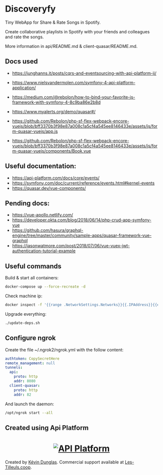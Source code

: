 # Discoveryfy

Tiny WebApp for Share & Rate Songs in Spotify.

Create collaborative playlists in Spotify with your friends and colleagues and rate the songs.

More information in api/README.md & client-quasar/README.md.

Docs used
-------
* https://junghanns.it/posts/cqrs-and-eventsourcing-with-api-platform-ii/
* https://www.nielsvandermolen.com/symfony-4-api-platform-application/

* https://medium.com/@rebolon/how-to-bind-your-favorite-js-framework-with-symfony-4-8c9ba86e2b8d
* https://www.myalerts.org/demo/quasar#/
* https://github.com/Rebolon/php-sf-flex-webpack-encore-vuejs/blob/bff3370b3f98e87a008c1a5cf4a545ee8146433e/assets/js/form-quasar-vuejs/app.js
* https://github.com/Rebolon/php-sf-flex-webpack-encore-vuejs/blob/bff3370b3f98e87a008c1a5cf4a545ee8146433e/assets/js/form-quasar-vuejs/components/Book.vue

Useful documentation:
-------
* https://api-platform.com/docs/core/events/
* https://symfony.com/doc/current/reference/events.html#kernel-events
* https://quasar.dev/vue-components/

Pending docs:
-------
* https://vue-apollo.netlify.com/
* https://developer.okta.com/blog/2018/06/14/php-crud-app-symfony-vue
* https://github.com/hasura/graphql-engine/tree/master/community/sample-apps/quasar-framework-vue-graphql
* https://jasonwatmore.com/post/2018/07/06/vue-vuex-jwt-authentication-tutorial-example


Useful commands
-------
Build &  start all containers:
```bash
docker-compose up --force-recreate -d
```

Check machine ip:
```bash
docker inspect -f '{{range .NetworkSettings.Networks}}{{.IPAddress}}{{end}}' spotifydailylist_client-quasar_1
```

Upgrade everything:
```bash
./update-deps.sh
```

Configure ngrok
-------
Create the file ~/.ngrok2/ngrok.yml with the follow content:
```yaml
authtoken: CopySecretHere
remote_management: null
tunnels:
  api:
    proto: http
    addr: 8080
  client-quasar:
    proto: http
    addr: 82
```
And launch the daemon:
```bash
/opt/ngrok start --all
```


Created using Api Platform
-------
<h1 align="center"><a href="https://api-platform.com"><img src="https://api-platform.com/logo-250x250.png" alt="API Platform"></a></h1>

Created by [Kévin Dunglas](https://dunglas.fr). Commercial support available at [Les-Tilleuls.coop](https://les-tilleuls.coop).
